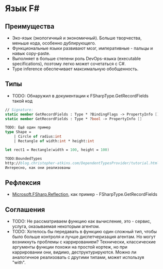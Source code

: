 # Язык F#

## Преимущества
* Эко-язык (экологичный и экономичный). Больше творчества, меньше кода, особенно
  дублирующего.
* Функциональные языки развивают мозг, императивные - пальцы и навык copy-paste.
* Выполняет в больше степени роль DevOps-языка (executable specifications),
  поэтому легко может сочетаться с C#.
* Type inference обеспечивает максимальную обобщенность.

## Типы
* TODO: Обнаружил в документации к FSharpType.GetRecordFields такой код
```fsharp
// Signature:
static member GetRecordFields : Type * ?BindingFlags -> PropertyInfo []
static member GetRecordFields : Type * ?bool -> PropertyInfo []

TODO: Ещё один пример
type Shape = 
    | Circle of radius:int
    | Rectangle of width:int * height:int

let rect1 = Rectangle(width = 100, height = 100)

TODO:BoundedTypes
http://blog.christopher-atkins.com/DependentTypesProvider/tutorial.html
Интересно, как они реализованы
```

## Рефлексия
* [Microsoft.FSharp.Reflection](https://msdn.microsoft.com/en-us/visualfsharpdocs/conceptual/microsoft.fsharp.reflection-namespace-%5bfsharp%5d), как пример -
  FSharpType.GetRecordFields

## Соглашения
* TODO: Не рассматриваем функцию как вычисление, это - сервис, услуга, оказываемая
  некоторым агентом.
* TODO: Хотелось бы передавать в функцию один сложный тип, чтобы было больше
  контроля и лучше диспетчеризация агентам. Но могут возникнуть проблемы с
  каррированием? Технически, классические аргументы функции похожи на простой
  кортеж, но при каррировании они, видимо, деструктурируются. Можно ли
  аналогичное реализовать с другими типами, может используя "with".
